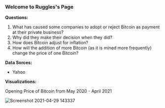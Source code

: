 
### Welcome to Ruggles's Page

**Questions:**

1. What has caused some companies to adopt or reject Bitcoin as payment at their private business? 
2. Why did they make their decision when they did? 
3. How does Bitcoin adjust for inflation?
4. How will the addition of more Bitcoin (as it is mined more frequently) change the price of one Bitcoin? 

**Data Sorces:**

- Yahoo

**Visualizations:**

Opening Price of Bitcoin from May 2020 - April 2021


![Screenshot 2021-04-29 143337](https://user-images.githubusercontent.com/82183767/116621417-fa05ba80-a8f7-11eb-8e64-d1068f3fd0bf.png)
